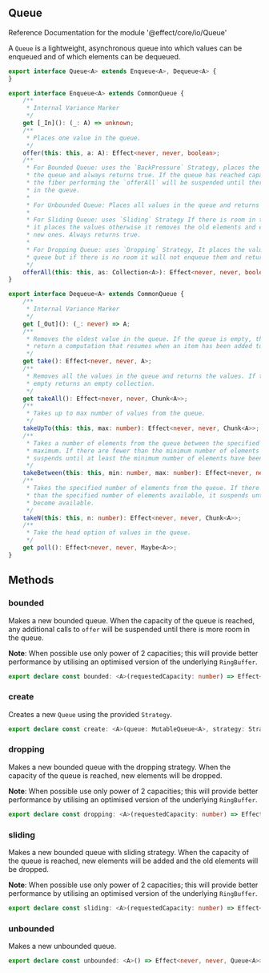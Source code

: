 ## Queue

Reference Documentation for the module '@effect/core/io/Queue'

A `Queue` is a lightweight, asynchronous queue into which values can be
enqueued and of which elements can be dequeued.

```ts
export interface Queue<A> extends Enqueue<A>, Dequeue<A> {
}
```

```ts
export interface Enqueue<A> extends CommonQueue {
    /**
     * Internal Variance Marker
     */
    get [_In](): (_: A) => unknown;
    /**
     * Places one value in the queue.
     */
    offer(this: this, a: A): Effect<never, never, boolean>;
    /**
     * For Bounded Queue: uses the `BackPressure` Strategy, places the values in
     * the queue and always returns true. If the queue has reached capacity, then
     * the fiber performing the `offerAll` will be suspended until there is room
     * in the queue.
     *
     * For Unbounded Queue: Places all values in the queue and returns true.
     *
     * For Sliding Queue: uses `Sliding` Strategy If there is room in the queue,
     * it places the values otherwise it removes the old elements and enqueues the
     * new ones. Always returns true.
     *
     * For Dropping Queue: uses `Dropping` Strategy, It places the values in the
     * queue but if there is no room it will not enqueue them and return false.
     */
    offerAll(this: this, as: Collection<A>): Effect<never, never, boolean>;
}
```

```ts
export interface Dequeue<A> extends CommonQueue {
    /**
     * Internal Variance Marker
     */
    get [_Out](): (_: never) => A;
    /**
     * Removes the oldest value in the queue. If the queue is empty, this will
     * return a computation that resumes when an item has been added to the queue.
     */
    get take(): Effect<never, never, A>;
    /**
     * Removes all the values in the queue and returns the values. If the queue is
     * empty returns an empty collection.
     */
    get takeAll(): Effect<never, never, Chunk<A>>;
    /**
     * Takes up to max number of values from the queue.
     */
    takeUpTo(this: this, max: number): Effect<never, never, Chunk<A>>;
    /**
     * Takes a number of elements from the queue between the specified minimum and
     * maximum. If there are fewer than the minimum number of elements available,
     * suspends until at least the minimum number of elements have been collected.
     */
    takeBetween(this: this, min: number, max: number): Effect<never, never, Chunk<A>>;
    /**
     * Takes the specified number of elements from the queue. If there are fewer
     * than the specified number of elements available, it suspends until they
     * become available.
     */
    takeN(this: this, n: number): Effect<never, never, Chunk<A>>;
    /**
     * Take the head option of values in the queue.
     */
    get poll(): Effect<never, never, Maybe<A>>;
}
```

## Methods

### bounded

Makes a new bounded queue. When the capacity of the queue is reached, any
additional calls to `offer` will be suspended until there is more room in
the queue.

**Note**: When possible use only power of 2 capacities; this will provide
better performance by utilising an optimised version of the underlying
`RingBuffer`.

```ts
export declare const bounded: <A>(requestedCapacity: number) => Effect<never, never, Queue<A>>;
```

### create

Creates a new `Queue` using the provided `Strategy`.

```ts
export declare const create: <A>(queue: MutableQueue<A>, strategy: Strategy<A>) => Effect<never, never, Queue<A>>;
```

### dropping

Makes a new bounded queue with the dropping strategy. When the capacity of
the queue is reached, new elements will be dropped.

**Note**: When possible use only power of 2 capacities; this will provide
better performance by utilising an optimised version of the underlying
`RingBuffer`.

```ts
export declare const dropping: <A>(requestedCapacity: number) => Effect<never, never, Queue<A>>;
```

### sliding

Makes a new bounded queue with sliding strategy. When the capacity of the
queue is reached, new elements will be added and the old elements will be
dropped.

**Note**: When possible use only power of 2 capacities; this will provide
better performance by utilising an optimised version of the underlying
`RingBuffer`.

```ts
export declare const sliding: <A>(requestedCapacity: number) => Effect<never, never, Queue<A>>;
```

### unbounded

Makes a new unbounded queue.

```ts
export declare const unbounded: <A>() => Effect<never, never, Queue<A>>;
```

